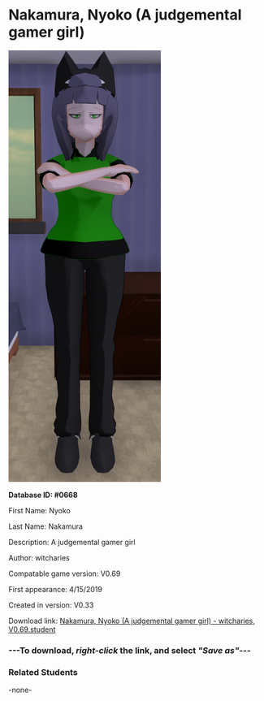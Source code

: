 # Nakamura, Nyoko (A judgemental gamer girl)

<img src="../../Files/Images/Nakamura, Nyoko (A judgemental gamer girl).png" title="Nakamura, Nyoko (A judgemental gamer girl) - witcharies, V0.69">

**Database ID: #0668**

First Name: Nyoko

Last Name: Nakamura

Description: A judgemental gamer girl

Author: witcharies

Compatable game version: V0.69

First appearance: 4/15/2019

Created in version: V0.33

Download link: <a href="https://raw.githubusercontent.com/Arbiter1223/Daigaku-Gurashi-Custom-Students/master/Files/Student%20Files/Nakamura%2C%20Nyoko%20(A%20judgemental%20gamer%20girl)%20-%20witcharies%2C%20V0.69.student">Nakamura, Nyoko (A judgemental gamer girl) - witcharies, V0.69.student</a>

### ---**To download, _right-click_ the link, and select _"Save as"_**---

### Related Students

-none-
